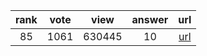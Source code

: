 
| rank | vote | view | answer | url |
|:-:|:-:|:-:|:-:|:-:|
|85|1061|630445|10| [url](http://stackoverflow.com/questions/1747817/create-a-dictionary-with-list-comprehension-in-python) |
